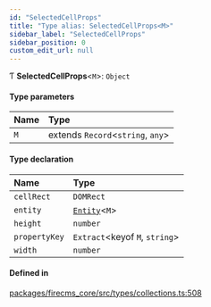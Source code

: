 ```yaml
---
id: "SelectedCellProps"
title: "Type alias: SelectedCellProps<M>"
sidebar_label: "SelectedCellProps"
sidebar_position: 0
custom_edit_url: null
---
```


Ƭ **SelectedCellProps**\<`M`\>: `Object`

#### Type parameters

| Name | Type |
| :------ | :------ |
| `M` | extends `Record`\<`string`, `any`\> |

#### Type declaration

| Name | Type |
| :------ | :------ |
| `cellRect` | `DOMRect` |
| `entity` | [`Entity`](../interfaces/Entity.md)\<`M`\> |
| `height` | `number` |
| `propertyKey` | `Extract`\<keyof `M`, `string`\> |
| `width` | `number` |

#### Defined in

[packages/firecms_core/src/types/collections.ts:508](https://github.com/FireCMSco/firecms/blob/d45f3739/packages/firecms_core/src/types/collections.ts#L508)
